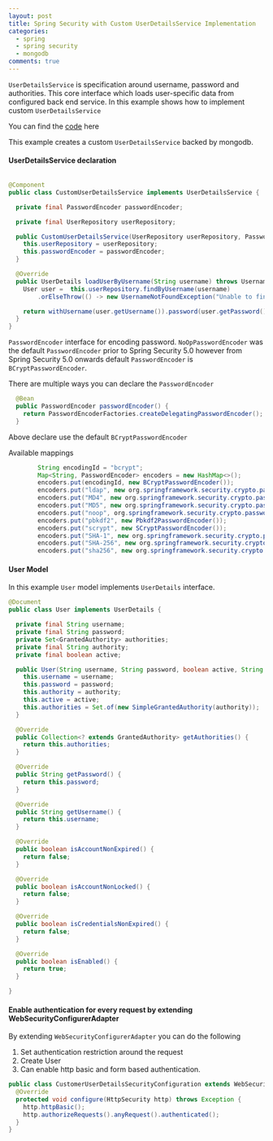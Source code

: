 ```yaml
---
layout: post
title: Spring Security with Custom UserDetailsService Implementation
categories:
  - spring
  - spring security
  - mongodb
comments: true
---
```

`UserDetailsService` is specification around username, password and authorities. 
This core interface which loads user-specific data from configured back end service. In this example shows how to 
implement custom `UserDetailsService`

You can find the [code](https://github.com/nbenjamin/spring-security-samples/tree/master/without-webflux-custom-userdetailservice) here
 

This example creates a custom `UserDetailsService` backed by mongodb.

#### UserDetailsService declaration

```java

@Component
public class CustomUserDetailsService implements UserDetailsService {

  private final PasswordEncoder passwordEncoder;

  private final UserRepository userRepository;

  public CustomUserDetailsService(UserRepository userRepository, PasswordEncoder passwordEncoder) {
    this.userRepository = userRepository;
    this.passwordEncoder = passwordEncoder;
  }

  @Override
  public UserDetails loadUserByUsername(String username) throws UsernameNotFoundException {
    User user =  this.userRepository.findByUsername(username)
        .orElseThrow(() -> new UsernameNotFoundException("Unable to find user - " + username));

    return withUsername(user.getUsername()).password(user.getPassword()).authorities(user.getAuthorities()).build();
  }
}

```

`PasswordEncoder` interface for encoding password. `NoOpPasswordEncoder` was the default `PasswordEncoder`
prior to Spring Security 5.0 however from Spring Security 5.0 onwards default `PasswordEncoder` is 
`BCryptPasswordEncoder`.

There are multiple ways you can declare the `PasswordEncoder`

```java
  @Bean
  public PasswordEncoder passwordEncoder() {
    return PasswordEncoderFactories.createDelegatingPasswordEncoder();
  }
```
Above declare use the default `BCryptPasswordEncoder`

Available mappings
```java
		String encodingId = "bcrypt";
		Map<String, PasswordEncoder> encoders = new HashMap<>();
		encoders.put(encodingId, new BCryptPasswordEncoder());
		encoders.put("ldap", new org.springframework.security.crypto.password.LdapShaPasswordEncoder());
		encoders.put("MD4", new org.springframework.security.crypto.password.Md4PasswordEncoder());
		encoders.put("MD5", new org.springframework.security.crypto.password.MessageDigestPasswordEncoder("MD5"));
		encoders.put("noop", org.springframework.security.crypto.password.NoOpPasswordEncoder.getInstance());
		encoders.put("pbkdf2", new Pbkdf2PasswordEncoder());
		encoders.put("scrypt", new SCryptPasswordEncoder());
		encoders.put("SHA-1", new org.springframework.security.crypto.password.MessageDigestPasswordEncoder("SHA-1"));
		encoders.put("SHA-256", new org.springframework.security.crypto.password.MessageDigestPasswordEncoder("SHA-256"));
		encoders.put("sha256", new org.springframework.security.crypto.password.StandardPasswordEncoder());
```

#### User Model

In this example `User` model implements `UserDetails` interface. 
```java
@Document
public class User implements UserDetails {

  private final String username;
  private final String password;
  private Set<GrantedAuthority> authorities;
  private final String authority;
  private final boolean active;

  public User(String username, String password, boolean active, String authority) {
    this.username = username;
    this.password = password;
    this.authority = authority;
    this.active = active;
    this.authorities = Set.of(new SimpleGrantedAuthority(authority));
  }

  @Override
  public Collection<? extends GrantedAuthority> getAuthorities() {
    return this.authorities;
  }

  @Override
  public String getPassword() {
    return this.password;
  }

  @Override
  public String getUsername() {
    return this.username;
  }

  @Override
  public boolean isAccountNonExpired() {
    return false;
  }

  @Override
  public boolean isAccountNonLocked() {
    return false;
  }

  @Override
  public boolean isCredentialsNonExpired() {
    return false;
  }

  @Override
  public boolean isEnabled() {
    return true;
  }

}

```

#### Enable authentication for every request by extending WebSecurityConfigurerAdapter
By extending `WebSecurityConfigurerAdapter` you can do the following

  1. Set authentication restriction around the request
  2. Create User
  3. Can enable http basic and form based authentication.

```java
public class CustomerUserDetailsSecurityConfiguration extends WebSecurityConfigurerAdapter {
  @Override
  protected void configure(HttpSecurity http) throws Exception {
    http.httpBasic();
    http.authorizeRequests().anyRequest().authenticated();
  }
}
```
